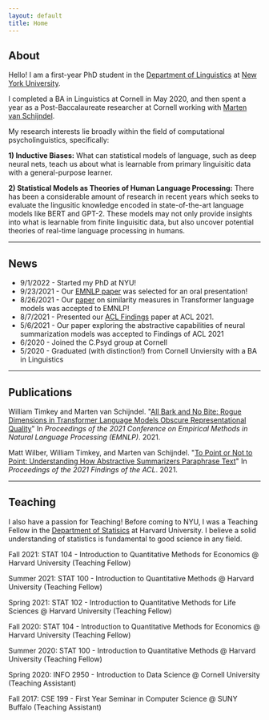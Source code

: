 ```yaml
---
layout: default
title: Home
---
```

## About

Hello! I am a first-year PhD student in the [Department of Linguistics](https://linguistics.as.nyu.edu/) at [New York University](https://nyu.edu/). 

I completed a BA in Linguistics at Cornell in May 2020, and then spent a year as a Post-Baccalaureate researcher at Cornell working with [Marten van Schijndel](https://vansky.github.io/).

My research interests lie broadly within the field of computational psycholinguistics, specifically:

**1) Inductive Biases:** What can statistical models of language, such as deep neural nets, teach us about what is learnable from primary linguisitic data with a general-purpose learner.

**2) Statistical Models as Theories of Human Language Processing:** There has been a considerable amount of research in recent years which seeks to evaluate the lingusitic knowledge encoded in state-of-the-art language models like BERT and GPT-2. These models may not only provide insights into what is learnable from finite linguisitic data, but also uncover potential theories of real-time language processing in humans.

---

## News

- 9/1/2022 - Started my PhD at NYU! 
- 9/23/2021 - Our [EMNLP paper](https://aclanthology.org/2021.emnlp-main.372/) was selected for an oral presentation!
- 8/26/2021 - Our [paper](https://aclanthology.org/2021.emnlp-main.372/) on similarity measures in Transformer language models was accepted to EMNLP!
- 8/7/2021 -  Presented our [ACL Findings](https://aclanthology.org/2021.findings-acl.298/) paper at ACL 2021.
- 5/6/2021 -  Our paper exploring the abstractive capabilities of neural summarization models was accepted to Findings of ACL 2021
- 6/2020 -    Joined the C.Psyd group at Cornell
- 5/2020 -    Graduated (with distinction!) from Cornell Unviersity with a BA in Linguistics

---

## Publications
William Timkey and Marten van Schijndel. "[All Bark and No Bite: Rogue Dimensions in Transformer Language Models Obscure Representational Quality](https://aclanthology.org/2021.emnlp-main.372/)" In <i>Proceedings of the 2021 Conference on Empirical Methods in Natural Language Processing (EMNLP)</i>. 2021.

Matt Wilber, William Timkey, and Marten van Schijndel. "[To Point or Not to Point: Understanding How Abstractive Summarizers Paraphrase Text](https://aclanthology.org/2021.findings-acl.298/)" In <i>Proceedings of the 2021 Findings of the ACL</i>. 2021.

---
  
## Teaching

I also have a passion for Teaching! Before coming to NYU, I was a Teaching Fellow in the [Department of Statisics](https://statistics.fas.harvard.edu/) at Harvard University. I believe a solid understanding of statistics is fundamental to good science in any field.


Fall 2021:    STAT 104 - Introduction to Quantitative Methods for Economics @ Harvard University (Teaching Fellow)

Summer 2021:  STAT 100 - Introduction to Quantitative Methods @ Harvard University (Teaching Fellow)

Spring 2021:  STAT 102 - Introduction to Quantitative Methods for Life Sciences @ Harvard University (Teaching Fellow)

Fall 2020:    STAT 104 - Introduction to Quantitative Methods for Economics @ Harvard University (Teaching Fellow)

Summer 2020:  STAT 100 - Introduction to Quantitative Methods @ Harvard University (Teaching Fellow)

Spring 2020:  INFO 2950 - Introduction to Data Science @ Cornell University (Teaching Assistant)

Fall 2017:    CSE 199 - First Year Seminar in Computer Science @ SUNY Buffalo (Teaching Assistant)


